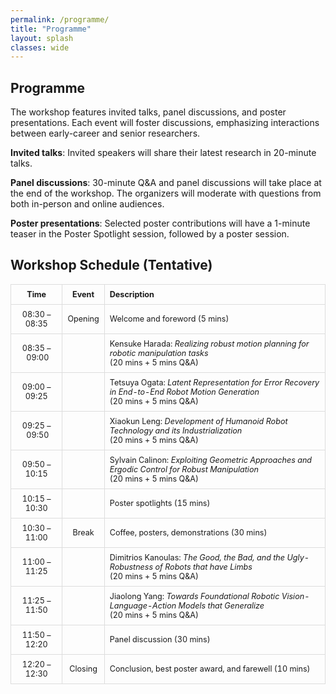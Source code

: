 ```yaml
---
permalink: /programme/
title: "Programme"
layout: splash
classes: wide
---
```

<!-- 
**Disclaimer:** This workshop is not yet confirmed. We are working on our proposal submission.
{: .notice--danger}

**Warning:** This website is under construction.
{: .notice--warning} -->


## Programme

The workshop features invited talks, panel discussions, and poster presentations. Each event will foster discussions, emphasizing interactions between early-career and senior researchers.

**Invited talks**: Invited speakers will share their latest research in 20-minute talks.

**Panel discussions**: 30-minute Q&A and panel discussions will take place at the end of the workshop. The organizers will moderate with questions from both in-person and online audiences.

**Poster presentations**: Selected poster contributions will have a 1-minute teaser in the Poster Spotlight session, followed by a poster session.

## Workshop Schedule (Tentative)

<style>
  table {
    width: 100%;
    border-collapse: collapse;
    font-size: 0.9em; /* Increase the font size */
  }
  th, td {
    border: 1px solid #ddd;
    padding: 8px;
    text-align: center;
  }
</style>


|     Time      |  Event  | Description                                           | 
| :-----------: | :-----: | :---------------------------------------------------- |
| 08:30 – 08:35 | Opening | Welcome and foreword (5 mins)                         |
| 08:35 – 09:00 |         | Kensuke Harada: *Realizing robust motion planning for robotic manipulation tasks*  <br> (20 mins + 5 mins Q&A)|
| 09:00 – 09:25 |         | Tetsuya Ogata: *Latent Representation for Error Recovery in End-to-End Robot Motion Generation* <br> (20 mins + 5 mins Q&A)|
| 09:25 – 09:50 |         | Xiaokun Leng: *Development of Humanoid Robot Technology and its Industrialization* <br> (20 mins + 5 mins Q&A)|
| 09:50 – 10:15 |         | Sylvain Calinon: *Exploiting Geometric Approaches and Ergodic Control for Robust Manipulation* <br> (20 mins + 5 mins Q&A)|
| 10:15 – 10:30 |         | Poster spotlights (15 mins)                           |
| 10:30 – 11:00 |  Break  | Coffee, posters, demonstrations (30 mins)             |
| 11:00 – 11:25 |         | Dimitrios Kanoulas: *The Good, the Bad, and the Ugly-Robustness of Robots that have Limbs* <br> (20 mins + 5 mins Q&A)|
| 11:25 – 11:50 |         | Jiaolong Yang: *Towards Foundational Robotic Vision-Language-Action Models that Generalize* <br> (20 mins + 5 mins Q&A)|
| 11:50 – 12:20 |         | Panel discussion (30 mins)                            |
| 12:20 – 12:30 | Closing | Conclusion, best poster award, and farewell (10 mins)  |

